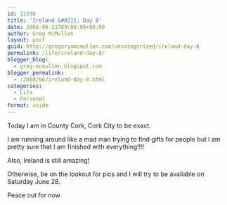 ```yaml
---
id: 11198
title: 'Ireland &#8211; Day 8'
date: 2008-06-21T09:08:00+00:00
author: Greg McMullen
layout: post
guid: http://gregoryamcmullen.com/uncategorized/ireland-day-8
permalink: /life/ireland-day-8/
blogger_blog:
  - greg-mcmullen.blogspot.com
blogger_permalink:
  - /2008/06/ireland-day-8.html
categories:
  - Life
  - Personal
format: aside
---
```

Today I am in County Cork, Cork City to be exact.

I am running around like a mad man trying to find gifts for people but I am pretty sure that I am finished with everything!!!!

Also, Ireland is still amazing!

Otherwise, be on the lookout for pics and I will try to be available on Saturday June 28.

Peace out for now